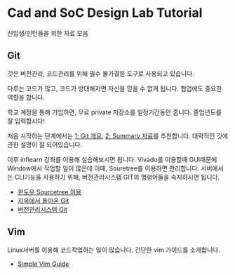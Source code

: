 # Cad and SoC Design Lab Tutorial
신입생/인턴들을 위한 자료 모음
## Git 
깃은 버전관리, 코드관리를 위해 필수 불가결한 도구로 사용되고 있습니다. 

다루는 코드가 많고, 코드가 방대해지면 자신을 믿을 수 없게 됩니다. 협업에도 중요한 역할을 합니다. 

학교 계정을 통해 가입하면, 무료 private 저장소를 일정기간동안 줍니다. 졸업년도를 잘 입력합시다!

처음 시작하는 단계에서는 [1: Git 개요](https://postechackr-my.sharepoint.com/:b:/g/personal/sunghoon1kim_postech_ac_kr/EaQqzn0Tk5xKiwJKjwRR5N4B1kQPZwFNs9WK-x8rM1sGMA?e=VewVHr), 
[2: Summary 자료](https://github.com/KennethanCeyer/tutorial-git)를 추천합니다. 대략적인 깃에관한 설명이 잘 되어있습니다.

이후 inflearn 강좌를 이용해 실습해보시면 됩니다. 
Vivado를 이용할때 GUI때문에 Window에서 작업할 일이 많은데 이때, Souretree를 이용하면 편리합니다. 
서버에서는 CLI기능을 사용하기 위해, 버전관리시스템 GIT의 명령어들을 숙지하시면 됩니다. 

* [윈도우 Sourcetree 이용](https://www.inflearn.com/course/git-and-github/)  
* [지옥에서 돌아온 Git](https://www.inflearn.com/course/%EC%A7%80%EC%98%A5%EC%97%90%EC%84%9C-%EC%98%A8-git/)
* [버전관리시스템 Git](https://www.inflearn.com/course/git-2/)


## Vim
Linux서버를 이용해 코드작업하는 일이 많습니다. 간단한 vim 가이드를 소개합니다.
* [Simple Vim Guide](https://github.com/johngrib/simple_vim_guide/blob/master/README.md) 
